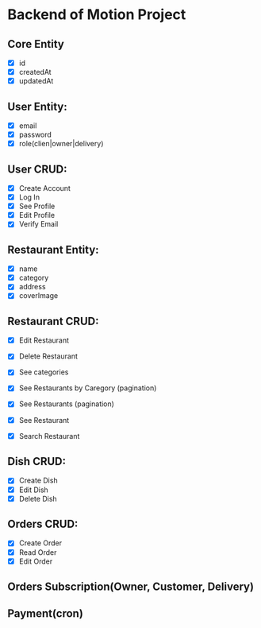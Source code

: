 # Backend of Motion Project

## Core Entity
- [x] id
- [x] createdAt
- [x] updatedAt

## User Entity:
- [x] email
- [x] password
- [x] role(clien|owner|delivery)

## User CRUD:
- [x] Create Account
- [x] Log In
- [x] See Profile
- [x] Edit Profile
- [x] Verify Email

## Restaurant Entity:
- [x] name
- [x] category
- [x] address
- [x] coverImage

## Restaurant CRUD:
- [x] Edit Restaurant
- [x] Delete Restaurant

- [x] See categories
- [x] See Restaurants by Caregory (pagination)
- [x] See Restaurants (pagination)
- [x] See Restaurant
- [x] Search Restaurant

## Dish CRUD:
- [x] Create Dish
- [x] Edit Dish
- [x] Delete Dish

## Orders CRUD:
- [x] Create Order
- [x] Read Order
- [x] Edit Order

## Orders Subscription(Owner, Customer, Delivery)

## Payment(cron)